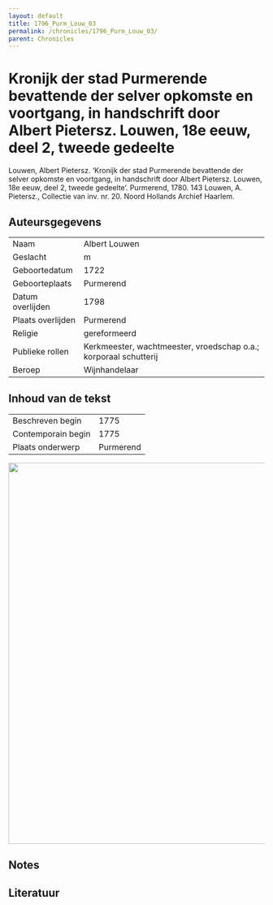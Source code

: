 ```yaml
---
layout: default
title: 1796_Purm_Louw_03
permalink: /chronicles/1796_Purm_Louw_03/
parent: Chronicles
--- 
```



# Kronijk der stad Purmerende bevattende der selver opkomste en voortgang, in handschrift door Albert Pietersz. Louwen, 18e eeuw, deel 2, tweede gedeelte 

Louwen, Albert Pietersz. ‘Kronijk der stad Purmerende bevattende der selver opkomste en voortgang, in handschrift door Albert Pietersz. Louwen, 18e eeuw, deel 2, tweede gedeelte’. Purmerend, 1780. 143 Louwen, A. Pietersz., Collectie van inv. nr. 20. Noord Hollands Archief Haarlem. 

## Auteursgegevens 

| | | 
| --------------- | --------------- | 
| Naam | Albert Louwen | 
| Geslacht | m | 
| Geboortedatum | 1722 | 
| Geboorteplaats | Purmerend | 
| Datum overlijden | 1798 | 
| Plaats overlijden | Purmerend | 
| Religie | gereformeerd | 
| Publieke rollen | Kerkmeester, wachtmeester, vroedschap o.a.; korporaal schutterij | 
| Beroep | Wijnhandelaar | 

## Inhoud van de tekst 

| | | 
| --------------- | --------------- | 
| Beschreven begin | 1775 | 
| Contemporain begin | 1775 | 
| Plaats onderwerp | Purmerend | 

[<img src="..\..\barplots_chronicles\1796_Purm_Louw_03.jpg" width="750"/>](..\..\barplots_chronicles\1796_Purm_Louw_03.jpg) 

## Notes 

## Literatuur 

